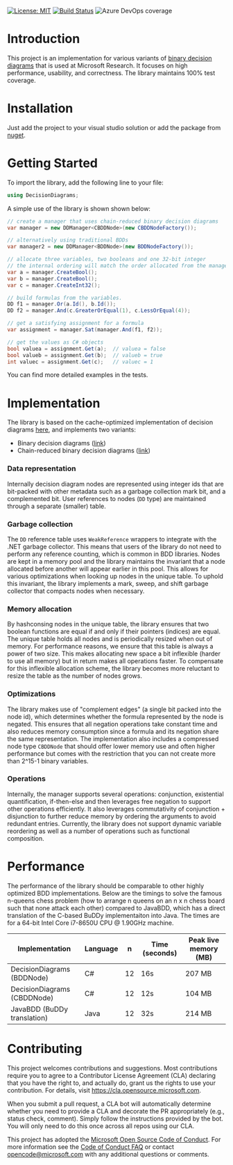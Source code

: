 [![License: MIT](https://img.shields.io/badge/License-MIT-blue.svg)](https://opensource.org/licenses/MIT)
[![Build Status](https://dev.azure.com/rybecket/DecisionDiagrams/_apis/build/status/microsoft.DecisionDiagrams?branchName=master)](https://dev.azure.com/rybecket/DecisionDiagrams/_build/latest?definitionId=1&branchName=master)
![Azure DevOps coverage](https://img.shields.io/azure-devops/coverage/rybecket/DecisionDiagrams/1)

# Introduction 
This project is an implementation for various variants of [binary decision diagrams](https://en.wikipedia.org/wiki/Binary_decision_diagram) that is used at Microsoft Research. It focuses on high performance, usability, and correctness. The library maintains 100% test coverage.

# Installation
Just add the project to your visual studio solution or add the package from [nuget](https://www.nuget.org/packages/DecisionDiagrams).

# Getting Started
To import the library, add the following line to your file:

```csharp
using DecisionDiagrams;
```

A simple use of the library is shown shown below:

```csharp
// create a manager that uses chain-reduced binary decision diagrams
var manager = new DDManager<CBDDNode>(new CBDDNodeFactory());

// alternatively using traditional BDDs
var manager2 = new DDManager<BDDNode>(new BDDNodeFactory());

// allocate three variables, two booleans and one 32-bit integer
// the internal ordering will match the order allocated from the manager.
var a = manager.CreateBool();
var b = manager.CreateBool();
var c = manager.CreateInt32();

// build formulas from the variables.
DD f1 = manager.Or(a.Id(), b.Id());
DD f2 = manager.And(c.GreaterOrEqual(1), c.LessOrEqual(4));

// get a satisfying assignment for a formula
var assignment = manager.Sat(manager.And(f1, f2));

// get the values as C# objects
bool valuea = assignment.Get(a);  // valuea = false
bool valueb = assignment.Get(b);  // valueb = true
int valuec = assignment.Get(c);   // valuec = 1
```

You can find more detailed examples in the tests.

# Implementation
The library is based on the cache-optimized implementation of decision diagrams [here](https://research.ibm.com/haifa/projects/verification/SixthSense/papers/bdd_iwls_01.pdf), and implements two variants: 
- Binary decision diagrams ([link](https://en.wikipedia.org/wiki/Binary_decision_diagram))
- Chain-reduced binary decision diagrams ([link](https://link.springer.com/content/pdf/10.1007%2F978-3-319-89960-2_5.pdf))

### Data representation
Internally decision diagram nodes are represented using integer ids that are bit-packed with other metadata such as a garbage collection mark bit, and a complemented bit. User references to nodes (`DD` type) are maintained through a separate (smaller) table.

### Garbage collection
The `DD` reference table uses `WeakReference` wrappers to integrate with the .NET garbage collector. This means that users of the library do not need to perform any reference counting, which is common in BDD libraries. Nodes are kept in a memory pool and the library maintains the invariant that a node allocated before another will appear earlier in this pool. This allows for various optimizations when looking up nodes in the unique table. To uphold this invariant, the library implements a mark, sweep, and shift garbage collector that compacts nodes when necessary. 

### Memory allocation
By hashconsing nodes in the unique table, the library ensures that two boolean functions are equal if and only if their pointers (indices) are equal. The unique table holds all nodes and is periodically resized when out of memory. For performance reasons, we ensure that this table is always a power of two size. This makes allocating new space a bit inflexible (harder to use all memory) but in return makes all operations faster. To compensate for this inflexible allocation scheme, the library becomes more reluctant to resize the table as the number of nodes grows.

### Optimizations
The library makes use of "complement edges" (a single bit packed into the node id), which determines whether the formula represented by the node is negated. This ensures that all negation operations take constant time and also reduces memory consumption since a formula and its negation share the same representation. The implementation also includes a compressed node type `CBDDNode` that should offer lower memory use and often higher performance but comes with the restriction that you can not create more than 2^15-1 binary variables.

### Operations
Internally, the manager supports several operations: conjunction, existential quantification, if-then-else and then leverages free negation to support other operations efficiently. It also leverages commutativity of conjunction + disjunction to further reduce memory by ordering the arguments to avoid redundant entries. Currently, the library does not support dynamic variable reordering as well as a number of operations such as functional composition.

# Performance

The performance of the library should be comparable to other highly optimized BDD implementations. Below are the timings to solve the famous n-queens chess problem (how to arrange n queens on an n x n chess board such that none attack each other) compared to JavaBDD, which has a direct translation of the C-based BuDDy implementaiton into Java. The times are for a 64-bit Intel Core i7-8650U CPU @ 1.90GHz machine.

| Implementation               | Language | n  | Time (seconds) | Peak live memory (MB) |
| ---------------------------- | -------- | -- | -------------- | --------------------- |
| DecisionDiagrams (BDDNode)   | C#       | 12 | 16s            | 207 MB                |
| DecisionDiagrams (CBDDNode)  | C#       | 12 | 12s            | 104 MB                |
| JavaBDD (BuDDy translation)  | Java     | 12 | 32s            | 214 MB                |

# Contributing

This project welcomes contributions and suggestions.  Most contributions require you to agree to a
Contributor License Agreement (CLA) declaring that you have the right to, and actually do, grant us
the rights to use your contribution. For details, visit https://cla.opensource.microsoft.com.

When you submit a pull request, a CLA bot will automatically determine whether you need to provide
a CLA and decorate the PR appropriately (e.g., status check, comment). Simply follow the instructions
provided by the bot. You will only need to do this once across all repos using our CLA.

This project has adopted the [Microsoft Open Source Code of Conduct](https://opensource.microsoft.com/codeofconduct/).
For more information see the [Code of Conduct FAQ](https://opensource.microsoft.com/codeofconduct/faq/) or
contact [opencode@microsoft.com](mailto:opencode@microsoft.com) with any additional questions or comments.
